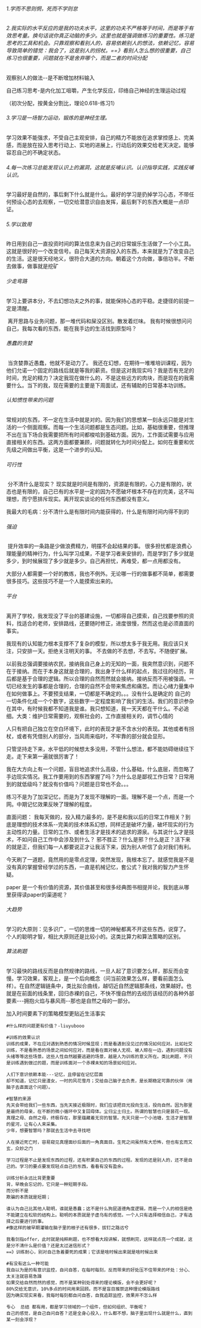 ###### 1.学而不思则惘，死而不学则怠

###### 2.我实际的水平反应的是我的功夫水平，这里的功夫不严格等于时间，而是等于有效思考量。换句话说你真正动脑的多少。这里也就是强调做练习的重要性。练习是思考的工具和机会。只靠观察和看别人的，容易依赖别人的想法，依赖记忆，容易导致简单的错觉：我会了，这是别人的拐杖。==》看别人怎么想的很重要，自己练习也很重要，问题就在不是舍弃哪个，而是二者的时间分配

观察别人的做法--是不断增加材料输入

自己练习思考-是内化加工咀嚼，产生化学反应，印络自己神经的生理运动过程

（初次分配，按黄金分割比，理论0.618-练习1）



###### 3.学习是一场智力运动，锻炼的是神经生理。

学习效果不能强求，不受自己主观安排，自己的精力不能放在追求掌控感上、完美感，而是放在投入思考行动上、实地的进展上，行动后的效果交给老天决定。能够容忍自己的不确定状态。



###### 4.每一次练习总能发现认识上的漏洞，这就是反哺认识。认识指导实践，实践反哺认识。

学习最好是自然的，事后剩下什么就是什么。最好的学习是扔掉学习心态，不带任何预设心态的去观察，一切交给潜意识自由发挥，最后剩下的东西大概是一点印证。

###### 5.学以致用

​		昨日用到自己一直投资时间的算法信息来为自己的日常娱乐生活做了一个小工具。这就是很好的一个改变信号。自己每天大资源投入的东西，本来就是为了改变自己的生活。这是很天经地义，很符合大道的方向。朝着这个方向做，事倍功半。
​		不断去做事，做事就是挖矿

###### 少走弯路

​		学习上要讲本分，不去幻想功夫之外的事，就能保持心态的平稳。走捷径的前提一定是清醒。

​		离开思路与业务问题，那一堆代码和屎没区别。散发着烂味。
​		我有时候很想问问自己，我每次看的东西，能在我手边的生活找到原型吗？



###### 愚蠢的贪婪

​		当贪婪靠近愚蠢，他就不是动力了。
​		我还在幻想，在期待一堆堆培训课程，因为他们允诺一个固定的路线后就是等我的薪资。但是这对我现实吗？我是否有充足的时间，充足的精力？决定我现在做什么的，不是这些远方的肉块，而是现在的我需要什么。当下的我，现在需要的主要是下周面试，还有辅助的日常基本功训练。



###### 认知惯性带来的问题

​		常规对的东西，不一定在生活中就是对的。因为我们的思想某一刻永远只能是对生活的一个侧面观察。而每一个生活问题都是生态问题。比如，基础很重要，但推理不出在当下场合我需要把所有时间都梭哈到基础方面。因为，工作面试需要与应用直接相关的东西。这两方面都要兼顾，问题就转化为时间分配上。如何在重要和优先级之间做出平衡，这是一个进步的认知。



###### 可行性

​		分不清什么是现实？
​				现实就是时间是有限的，资源是有限的，心力是有限的，状态也是有限的，自己已有的水平是一定的
​				因为不愿破坏根本不存在的完美，这不叫理想，而宁愿排斥现实。离开现实谈论的任何东西都没有意义。

​		我最大的毛病：分不清什么是有限时间内能获得的，什么是有限时间内得不到的



###### 强迫

​		提升效率的一条路是少做浪费精力，明摆不会起结果的事。
​		很多担忧都是浪费心理能量的精神行为，什么叫学习成果，不是学习者来安排的，而是学到了多少就是多少，到时候展现了多少就是多少。自己再担忧，再难受，都一点用都没有。



大部分人都需要一个好的教练，我也不例外。无论哪一行的做事都不简单，都需要很多技巧。这些技巧不是一个人能摸索出来的。



###### 平台

​		离开了学校，我发现没了平台的基建设施，一切都得自己摸索，自己找要参照的资料，找适合的老师，安排路线，还要随时修正，进度很慢，然而这也是必须直面的事实。



我现有的认知能力根本支撑不了复杂的模型，所以想太多于我无用。我应该只关注，只安排一天。拒绝关注明天的事。
		不去做的不去想，不去写。不随便扩展。

​		以前我总强调要接纳农民，接纳我自己身上的无知的一面，我突然意识到，问题不在于接纳。而在于本身这就是合理的，我出身于什么样的起点，我过往的经历，背后都是基于合理的逻辑。所以合理的自然而然就会接纳。接纳反而不用被强调。一切已经发生的事都是合理的，合理的自然不会带来焦虑和痛苦。而让心绪力量集中在如何做事上。
​		不要预支结果，一切都是不确定的。。。没有什么是确定的
​		自己的一切条件化成一个个数字，这些数字一定程度影响了我们的生活。我们的意识参杂在其中，有时候我都不知道我是谁。
​		我只想知道，我一天天都在干什么。不必追细。大类：维护日常需要的，观察社会的，工作直接相关的，调节心情的



人只有把自己独立在空白环境下，此时的表现才是不含水分的表现。其他或者有拐杖，或者有凭借别人的部分，当风雨来临时，不牢靠的部分就会显形。



只管坚持走下来，水平低的时候想太多没用，不管什么想法，都不能妨碍继续往下走。走下来第一遍就很厉害了！



我在大方向上有一个问题，盲目地追求什么高级，什么基础，什么底层，而忽略了手边现实情况。我工作要用到的东西掌握了吗？为什么总是鄙视工作日常？日常用到的就低级吗？就没有价值吗？问题是日常也不会。。。



练习不是为了加深记忆，而是为了发现不理解的一面。理解不是一个点，而是一个网。中期记忆效果反映了理解的程度。



直面问题：
		我每天做的，投入精力最多的，是不是和我以后的日常工作相关？到底是理想的技术体系--完美的技术体系幻想，同样还是破坏力量，破坏现实的行为主动性的力量。日常的工作、或者生活才是技术的追求的源泉。与其说什么才是技术，不如问自己工作中会涉及到什么？
		邪不胜正？什么是邪？什么是正？活下来的就是正，但我们每一人都要说正才让我活下来，因为别人听信了会对我们有利。



今天刷了一道题，竟然用的是零点定理，突然发现，我根本忘了。就感觉我是不是没有真的掌握曾经学过的东西，一直是机械记忆，套公式？我对我的智力产生怀疑。



paper 是一个有价值的资源，其价值甚至和很多经典图书相提并论，我到底从哪里获得读paper的渠道呢？



###### 大趋势

​		学习的大原则：见多识广，一切的思维一切的神秘都离不开这些东西，说穿了。
​		个人的聪明才智，相比大原则还是比较小的。这类比算力和算法策略的区别。



###### 算法刷题

学习最快的路线反而是自然规律的路线，一旦人起了意识要怎么样，那反而会变慢。学习效果，客观上，是一个后向概念（问当前效果怎么样，要看前面怎么样）。在自然逻辑链条中，类比拟合曲线，越切近自然逻辑那条线，效果越好。也就是在前面的线条里，回归赤裸的自己，不快不慢自然的去经历该经历的各种外部要素---拥抱火焰与暴风雨--那也是自然之母的一部分。



加入时间要素下的策略模型更贴近生活事实



```shell
#什么样的问题更有价值？-liuyubooo

```



```shell
#训练的效果认识
训练的成果，不在应对遇到熟悉的情况时候显现；而是看遇到没见过的情况如何应对。比如社交训练，不是看熟悉的场景之间如何应对，而是看在面对被人无视、被人晾在一边，遇到问题没有头绪等等这些场景。这些人性自然越要逃避的场景，越是人为训练的意义所在。类比刷题，不只是训练遇到做过的题，而是训练面对一个赤裸未知的场景如何应对。
```

```
人们下意识依赖本能---记忆，且停留在记忆层面
却不知道，记忆只是渣女，一时的风花雪月；交给自己脑子去负责，是长期稳定可靠的伙伴（用脑子去直面这个问题）。
```

```shell
#智慧的来源
先天会带给我们一些东西，当先天接近极限时，我们应该把目光投向生活，投向自然。因为那里是最终的母亲，在不断的微小循环中又复回母体。尘归尘土归土。所谓的智慧也只是昙花一现。
真理之母、自然之母，终极存在，那里蕴藏着无穷的智慧。先天只是一个小池塘，生活才是智慧的星河，让有心人来采集。
少年，想要智慧吗？那就去生活中去寻找吧

人在接近死亡时，容易窥见真理面纱后面的一角真面目。生死之间虽然有大恐怖，但也有玄而又玄，众妙之门
```

```
学习过程是不止是发现东西的过程，还有积累自己的东西的过程。发现的还是别人的，还不是自己的。学习的要点要发现轻点自己的东西，看看有没有盈余。
```

```shell
训练分析永远比背更重要
背，早晚会忘记的，它只是一种短期手段。
而分析不是
欺骗的本质就是短期；
```

```shell
谁认为自己比其他人聪明，谁就是愚蠢；这不是什么狗屁道德角度逻辑，而是一个人的相信是绝不能建立在松软的结构上。聪明的本质就是子虚乌有的感觉。一个人只有选择相信自己，才有选择之后要进行的事。
#像这样的被早期灌输在脑子里的根子还有很多，拔钉之路远兮
```

```shell
我看剑指offer，此时就是纯粹刷题，也不想看大段讲解，就想刷完，这样就点亮一个成就，这是分不清什么是价值？还是太过迷信形式？
==》训练耐心，别对自己急着要死的成果；它该是啥时候出来就是啥时候出来
```

```shell
#有没有这么一种可能
我自以为是的有意识监控，自问自答，在每时每刻，反而带来的好处压不住带来的坏处：分心、太关注就容易急躁
如果交给自然而然的感觉，而不是某种别处得来的理论模版，会不会更好呢？
80%交给无意识，10%多点的时间用来回顾。而不是盲目推崇这种理论模版路线
因为确实现实来看，我每时每刻都自问自答，自我追踪监控，效果并不怎么样

专心  总结 都有用，都是学习领域的一个组件，但如何组织、平衡呢？
自己的感觉，是自己自问自答？还是全身心投入，什么都不想，脑子里出现什么就是什么，直到某一刻会浮现？

```

